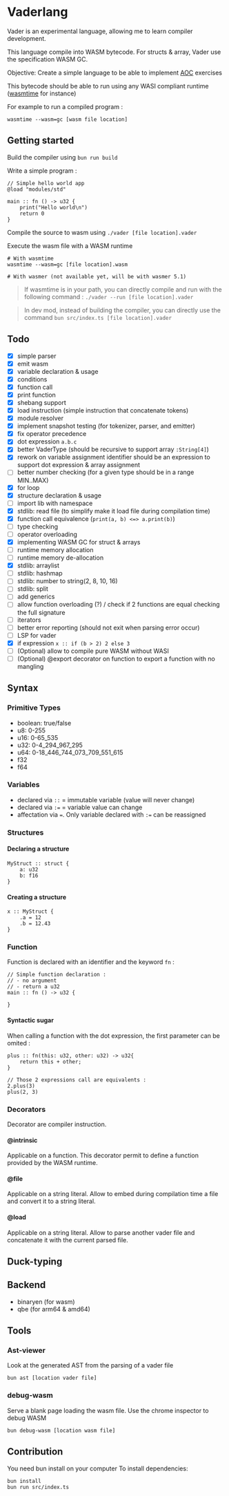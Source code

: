 # Vaderlang

Vader is an experimental language, allowing me to learn compiler development.

This language compile into WASM bytecode. For structs & array, Vader use the specification WASM GC.

Objective: Create a simple language to be able to implement [AOC](https://adventofcode.com/) exercises

This bytecode should be able to run using any WASI compliant runtime ([wasmtime](https://wasmtime.dev/) for instance)

For example to run a compiled program :

```shell
wasmtime --wasm=gc [wasm file location]
```

## Getting started

Build the compiler using `bun run build`

Write a simple program :
```
// Simple hello world app
@load "modules/std"

main :: fn () -> u32 {
    print("Hello world\n")
    return 0
}

```

Compile the source to wasm using `./vader [file location].vader`

Execute the wasm file with a WASM runtime 
```shell
# With wasmtime
wasmtime --wasm=gc [file location].wasm

# With wasmer (not available yet, will be with wasmer 5.1)
```

> If wasmtime is in your path, you can directly compile and run with the following command :
`./vader --run [file location].vader`

> In dev mod, instead of building the compiler, you can directly use the command `bun src/index.ts [file location].vader` 

## Todo

- [x] simple parser
- [x] emit wasm
- [x] variable declaration & usage
- [x] conditions
- [x] function call
- [x] print function
- [x] shebang support
- [x] load instruction (simple instruction that concatenate tokens)
- [x] module resolver
- [x] implement snapshot testing (for tokenizer, parser, and emitter)
- [x] fix operator precedence
- [x] dot expression `a.b.c`
- [x] better VaderType (should be recursive to support array `:String[4]`)
- [x] rework on variable assignment identifier should be an expression to support dot expression & array assignment
- [ ] better number checking (for a given type should be in a range MIN..MAX)
- [x] for loop
- [x] structure declaration & usage
- [ ] import lib with namespace
- [x] stdlib: read file (to simplify make it load file during compilation time)
- [x] function call equivalence (`print(a, b) <=> a.print(b)`)
- [ ] type checking
- [ ] operator overloading
- [x] implementing WASM GC for struct & arrays
- [ ] runtime memory allocation
- [ ] runtime memory de-allocation
- [x] stdlib: arraylist
- [ ] stdlib: hashmap
- [ ] stdlib: number to string(2, 8, 10, 16)
- [ ] stdlib: split
- [ ] add generics
- [ ] allow function overloading (?) / check if 2 functions are equal checking the full signature
- [ ] iterators
- [ ] better error reporting (should not exit when parsing error occur)
- [ ] LSP for vader
- [x] if expression `x :: if (b > 2) 2 else 3`
- [ ] (Optional) allow to compile pure WASM without WASI
- [ ] (Optional) @export decorator on function to export a function with no mangling

## Syntax

### Primitive Types

- boolean: true/false
- u8: 0-255
- u16: 0-65_535
- u32: 0-4_294_967_295
- u64: 0-18_446_744_073_709_551_615
- f32
- f64

### Variables

- declared via `::` = immutable variable (value will never change)
- declared via `:=` = variable value can change
- affectation via `=`. Only variable declared with `:=` can be reassigned

### Structures

#### Declaring a structure

```
MyStruct :: struct {
    a: u32
    b: f16
}
```

#### Creating a structure

```
x :: MyStruct {
    .a = 12
    .b = 12.43
}
```

### Function

Function is declared with an identifier and the keyword `fn` :

```
// Simple function declaration : 
// - no argument
// - return a u32
main :: fn () -> u32 {

}
```

#### Syntactic sugar

When calling a function with the dot expression, the first parameter can be omited :

```
plus :: fn(this: u32, other: u32) -> u32{
    return this + other;
}

// Those 2 expressions call are equivalents : 
2.plus(3)
plus(2, 3)

```

### Decorators

Decorator are compiler instruction.

#### @intrinsic

Applicable on a function. This decorator permit to define a function provided by the WASM runtime.

#### @file

Applicable on a string literal. Allow to embed during compilation time a file and convert it to a string literal.

#### @load

Applicable on a string literal. Allow to parse another vader file and concatenate it with the current parsed file.

## Duck-typing

## Backend

- binaryen (for wasm)
- qbe (for arm64 & amd64)

## Tools

### Ast-viewer

Look at the generated AST from the parsing of a vader file

```shell
bun ast [location vader file]
```

### debug-wasm

Serve a blank page loading the wasm file.
Use the chrome inspector to debug WASM

```shell
bun debug-wasm [location wasm file]
```

## Contribution

You need bun install on your computer
To install dependencies:

```bash
bun install
bun run src/index.ts
```
